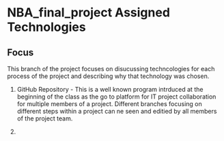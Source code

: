 # NBA_final_project Assigned Technologies

## Focus

This branch of the project focuses on disucussing techncologies for each process of the project and describing why that technology was chosen.

1. GitHub Repository -  This is a well known program intrduced at the beginning of the class as the go to platform for IT project collaboration for multiple members of a project.  Different branches focusing on different steps within a project can ne seen and editied by all members of the project team.

2. 

